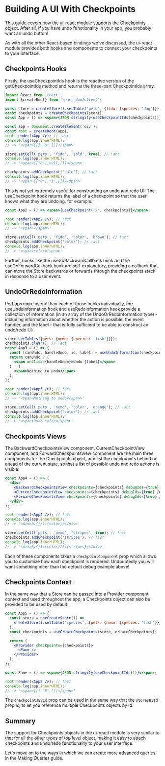 # Building A UI With Checkpoints

This guide covers how the ui-react module supports the Checkpoints object. After
all, if you have undo functionality in your app, you probably want an undo
button!

As with all the other React-based bindings we've discussed, the ui-react module
provides both hooks and components to connect your checkpoints to your
interface.

## Checkpoints Hooks

Firstly, the useCheckpointIds hook is the reactive version of the
getCheckpointIds method and returns the three-part CheckpointIds array.

```jsx
import React from 'react';
import {createRoot} from 'react-dom/client';

const store = createStore().setTable('pets', {fido: {species: 'dog'}});
const checkpoints = createCheckpoints(store);
const App = () => <span>{JSON.stringify(useCheckpointIds(checkpoints))}</span>;

const app = document.createElement('div');
const root = createRoot(app);
root.render(<App />); // !act
console.log(app.innerHTML);
// -> '<span>[[],"0",[]]</span>'

store.setCell('pets', 'fido', 'sold', true); // !act
console.log(app.innerHTML);
// -> '<span>[["0"],null,[]]</span>'

checkpoints.addCheckpoint('sale'); // !act
console.log(app.innerHTML);
// -> '<span>[["0"],"1",[]]</span>'
```

This is not yet extremely useful for constructing an undo and redo UI! The
useCheckpoint hook returns the label of a checkpoint so that the user knows what
they are undoing, for example:

```jsx
const App2 = () => <span>{useCheckpoint('2', checkpoints)}</span>;

root.render(<App2 />); // !act
console.log(app.innerHTML);
// -> '<span></span>'

store.setCell('pets', 'fido', 'color', 'brown'); // !act
checkpoints.addCheckpoint('color'); // !act
console.log(app.innerHTML);
// -> '<span>color</span>'
```

Further, hooks like the useGoBackwardCallback hook and the useGoForwardCallback
hook are self-explanatory, providing a callback that can move the Store
backwards or forwards through the checkpoints stack in response to a user event.

## UndoOrRedoInformation

Perhaps more useful than each of those hooks individually, the
useUndoInformation hook and useRedoInformation hook provide a collection of
information (in an array of the UndoOrRedoInformation type) - including
information about whether the action is possible, the event handler, and the
label - that is fully sufficient to be able to construct an undo/redo UI:

```jsx
store.setTables({pets: {nemo: {species: 'fish'}}});
checkpoints.clear(); // !act
const App3 = () => {
  const [canUndo, handleUndo, id, label] = useUndoInformation(checkpoints);
  return canUndo ? (
    <span onClick={handleUndo}>Undo {label}</span>
  ) : (
    <span>Nothing to undo</span>
  );
};

root.render(<App3 />); // !act
console.log(app.innerHTML);
// -> '<span>Nothing to undo</span>'

store.setCell('pets', 'nemo', 'color', 'orange'); // !act
checkpoints.addCheckpoint('color'); // !act
console.log(app.innerHTML);
// -> '<span>Undo color</span>'
```

## Checkpoints Views

The BackwardCheckpointsView component, CurrentCheckpointView component, and
ForwardCheckpointsView component are the main three components for the
Checkpoints object, and list the checkpoints behind or ahead of the current
state, so that a list of possible undo and redo actions is visible:

```jsx
const App4 = () => (
  <div>
    <BackwardCheckpointsView checkpoints={checkpoints} debugIds={true} />/
    <CurrentCheckpointView checkpoints={checkpoints} debugIds={true} />/
    <ForwardCheckpointsView checkpoints={checkpoints} debugIds={true} />
  </div>
);

root.render(<App4 />); // !act
console.log(app.innerHTML);
// -> '<div>0:{}/1:{color}/</div>'

store.setCell('pets', 'nemo', 'stripes', true); // !act
checkpoints.addCheckpoint('stripes'); // !act
console.log(app.innerHTML);
// -> '<div>0:{}1:{color}/2:{stripes}/</div>'
```

Each of these components takes a `checkpointComponent` prop which allows you to
customize how each checkpoint is rendered. Undoubtedly you will want something
nicer than the default debug example above!

## Checkpoints Context

In the same way that a Store can be passed into a Provider component context and
used throughout the app, a Checkpoints object can also be provided to be used by
default:

```jsx
const App5 = () => {
  const store = useCreateStore(() =>
    createStore().setTable('species', {pets: {nemo: {species: 'fish'}}}),
  );
  const checkpoints = useCreateCheckpoints(store, createCheckpoints);

  return (
    <Provider checkpoints={checkpoints}>
      <Pane />
    </Provider>
  );
};

const Pane = () => <span>{JSON.stringify(useCheckpointIds())}</span>;

root.render(<App5 />); // !act
console.log(app.innerHTML);
// -> '<span>[[],"0",[]]</span>'
```

The `checkpointsById` prop can be used in the same way that the `storesById`
prop is, to let you reference multiple Checkpoints objects by Id.

## Summary

The support for Checkpoints objects in the ui-react module is very similar to
that for all the other types of top level object, making it easy to attach
checkpoints and undo/redo functionality to your user interface.

Let's move on to the ways in which we can create more advanced queries in the
Making Queries guide.
